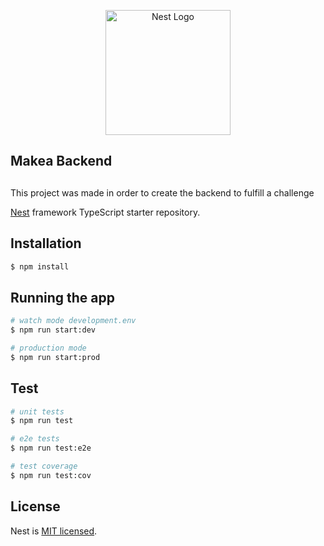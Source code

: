 <p align="center">
  <a href="http://nestjs.com/" target="blank"><img src="https://nestjs.com/img/logo-small.svg" width="200" alt="Nest Logo" /></a>
</p>

## Makea Backend

##
This project was made in order to create the backend to fulfill a challenge

[Nest](https://github.com/nestjs/nest) framework TypeScript starter repository.

## Installation

```bash
$ npm install
```

## Running the app

```bash
# watch mode development.env
$ npm run start:dev

# production mode
$ npm run start:prod
```

## Test

```bash
# unit tests
$ npm run test

# e2e tests
$ npm run test:e2e

# test coverage
$ npm run test:cov
```

## License

Nest is [MIT licensed](LICENSE).
